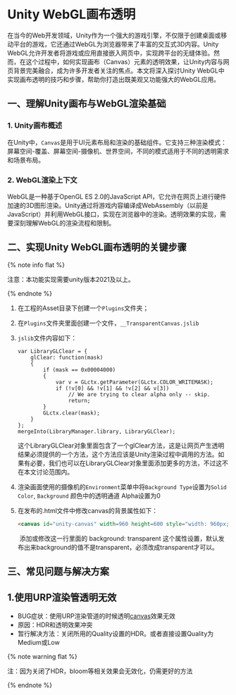 # **Unity WebGL画布透明**

​	在当今的Web开发领域，Unity作为一个强大的游戏引擎，不仅限于创建桌面或移动平台的游戏，它还通过WebGL为浏览器带来了丰富的交互式3D内容。Unity WebGL允许开发者将游戏或应用直接嵌入网页中，实现跨平台的无缝体验。然而，在这个过程中，如何实现画布（Canvas）元素的透明效果，让Unity内容与网页背景完美融合，成为许多开发者关注的焦点。本文将深入探讨Unity WebGL中实现画布透明的技巧和步骤，帮助你打造出既美观又功能强大的WebGL应用。

## 一、理解Unity画布与WebGL渲染基础

### 1. Unity画布概述

在Unity中，`Canvas`是用于UI元素布局和渲染的基础组件。它支持三种渲染模式：屏幕空间-覆盖、屏幕空间-摄像机、世界空间，不同的模式适用于不同的透明需求和场景布局。

### 2. WebGL渲染上下文

WebGL是一种基于OpenGL ES 2.0的JavaScript API，它允许在网页上进行硬件加速的3D图形渲染。Unity通过将游戏内容编译成WebAssembly（以前是JavaScript）并利用WebGL接口，实现在浏览器中的渲染。透明效果的实现，需要深刻理解WebGL的渲染流程和限制。

## 二、实现Unity WebGL画布透明的关键步骤

{% note info  flat %}

注意：本功能实现需要unity版本2021及以上。

{% endnote %}

1. 在工程的Asset目录下创建一个`Plugins`文件夹；

2. 在`Plugins`文件夹里面创建一个文件，`__TransparentCanvas.jslib`

3. `jslib`文件内容如下：

   ```jslib
   var LibraryGLClear = {
       glClear: function(mask)
       {
           if (mask == 0x00004000)
           {
               var v = GLctx.getParameter(GLctx.COLOR_WRITEMASK);
               if (!v[0] && !v[1] && !v[2] && v[3])
                   // We are trying to clear alpha only -- skip.
                   return;
           }
           GLctx.clear(mask);
       }
   };
   mergeInto(LibraryManager.library, LibraryGLClear); 
   ```

   ​	这个LibraryGLClear对象里面包含了一个glClear方法，这是让网页产生透明结果必须提供的一个方法，这个方法应该是Unity渲染过程中调用的方法。如果有必要，我们也可以在LibraryGLClear对象里面添加更多的方法，不过这不在本文讨论范围内。

4. 渲染画面使用的摄像机的`Environment`菜单中将`Background Type`设置为`Solid Color`, `Background` 颜色中的透明通道 Alpha设置为0

5. 在发布的.html文件中修改canvas的背景属性如下：

   ``` html
   <canvas id="unity-canvas" width=960 height=600 style="width: 960px; height: 600px; background: transparent"></canvas>
   ```

   ​	添加或修改这一行里面的 background: transparent 这个属性设置，默认发布出来background的值不是transparent，必须改成transparent才可以。

## 三、常见问题与解决方案

## 1.使用URP渲染管透明无效

- BUG症状：使用URP渲染管道的时候透明[canvas](https://so.csdn.net/so/search?q=canvas&spm=1001.2101.3001.7020)效果无效
- 原因：HDR和透明效果冲突
- 暂行解决方法：关闭所用的Quality设置的HDR。或者直接设置Quality为Medium或Low

{% note warning flat %}

注：因为关闭了HDR，bloom等相关效果会无效化，仍需更好的方法

{% endnote %}

